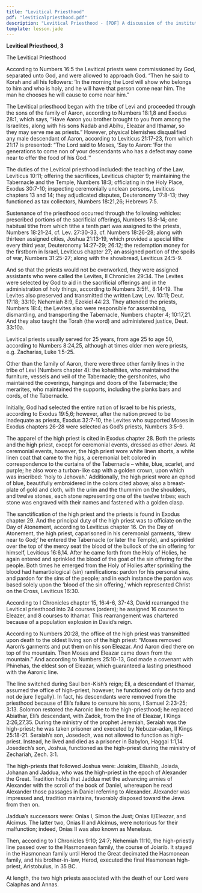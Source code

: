 ```yaml
---
title: "Levitical Priesthood"
pdf: "leviticalpriesthood.pdf"
description: "Levitical Priesthood - [PDF] A discussion of the institutions of the Jewish religion."
template: lesson.jade
---
```



**Levitical Priesthood, 3**

The Levitical Priesthood

According to Numbers 16:5 the Levitical priests were commissioned by
God, separated unto God, and were allowed to approach God. “Then he said
to Korah and all his followers: ’In the morning the Lord will show who
belongs to him and who is holy, and he will have that person come near
him. The man he chooses he will cause to come near him.”

The Levitical priesthood began with the tribe of Levi and proceeded
through the sons of the family of Aaron, according to Numbers 18:1,8 and
Exodus 28:1, which says, “Have Aaron you brother brought to you from
among the Israelites, along with his sons Nadab and Abihu, Eleazar and
Ithamar, so they may serve me as priests.” However, physical blemishes
disqualified any male descendant of Aaron, according to Leviticus
21:17-23, from which 21:17 is presented: “The Lord said to Moses, ‘Say
to Aaron: ’For the generations to come non of your descendants who has a
defect may come near to offer the food of his God.’”

The duties of the Levitical priesthood included: the teaching of the
Law, Leviticus 10:11; offering the sacrifices, Leviticus chapter 9;
maintaining the Tabernacle and the Temple, Numbers 18:3; officiating in
the Holy Place, Exodus 30:7-10; inspecting ceremonially unclean persons,
Leviticus chapters 13 and 14; they adjudicated disputes, Deuteronomy
17:8-13; they functioned as tax collectors, Numbers 18:21,26; Hebrews
7:5.

Sustenance of the priesthood occurred through the following vehicles:
prescribed portions of the sacrificial offerings, Numbers 18:8-14; one
habitual tithe from which tithe a tenth part was assigned to the
priests, Numbers 18:21-24, cf. Lev. 27:30-33, cf. Numbers 18:26-28;
along with thirteen assigned cities, Joshua 21:13-19, which provided a
special tithe every third year, Deuteronomy 14:27-29; 26:12; the
redemption money for the firstborn in Israel, Leviticus chapter 27; an
assigned portion of the spoils of war, Numbers 31:25-27; along with the
showbread, Leviticus 24:5-9.

And so that the priests would not be overworked, they were assigned
assistants who were called the Levites, II Chronicles 29:34. The Levites
were selected by God to aid in the sacrificial offerings and in the
administration of holy things, according to Numbers 3:5ff., 8:14-19. The
Levites also preserved and transmitted the written Law, Lev. 10:11;
Deut. 17:18; 33:10; Nehemiah 8:9, Ezekiel 44:23. They attended the
priests, Numbers 18:4; the Levites also were responsible for assembling,
dismantling, and transporting the Tabernacle, Numbers chapter 4;
10:17,21. And they also taught the Torah (the word) and administered
justice, Deut. 33:10a.

Levitical priests usually served for 25 years, from age 25 to age 50,
according to Numbers 8:24,25, although at times older men were priests,
e.g. Zacharias, Luke 1:5-25.

Other than the family of Aaron, there were three other family lines in
the tribe of Levi (Numbers chapter 4): the kohathites, who maintained
the furniture, vessels and veil of the Tabernacle; the gershonites, who
maintained the coverings, hangings and doors of the Tabernacle; the
merarites, who maintained the supports, including the planks bars and
cords, of the Tabernacle.

Initially, God had selected the entire nation of Israel to be his
priests, according to Exodus 19:5,6; however, after the nation proved to
be inadequate as priests, Exodus 32:7-10, the Levites who supported
Moses in Exodus chapters 26-28 were selected as God’s priests, Numbers
3:5-9.

The apparel of the high priest is cited in Exodus chapter 28. Both the
priests and the high priest, except for ceremonial events, dressed as
other Jews. At ceremonial events, however, the high priest wore white
linen shorts, a white linen coat that came to the hips, a ceremonial
belt colored in correspondence to the curtains of the Tabernacle –
white, blue, scarlet, and purple; he also wore a turban-like cap with a
golden crown, upon which was inscribed: ‘holy to Jehovah.’ Additionally,
the high priest wore an ephod of blue, beautifully embroidered in the
colors cited above; also a breast-plate of gold and cloth, with the urim
and the thummim on the shoulders, and twelve stones, each stone
representing one of the twelve tribes; each stone was engraved with
their names and fastened with a golden clasp.

The sanctification of the high priest and the priests is found in Exodus
chapter 29. And the principal duty of the high priest was to officiate
on the Day of Atonement, according to Leviticus chapter 16. On the Day
of Atonement, the high priest, caparisoned in his ceremonial garments,
‘drew near to God;’ he entered the Tabernacle (or later the Temple), and
sprinkled over the top of the mercy seat the blood of the bullock of the
sin offering for himself, Leviticus 16:6,14. After he came forth from
the Holy of Holies, he again entered and sprinkled the blood of the goat
of the sin offering for the people. Both times he emerged from the Holy
of Holies after sprinkling the blood had hamartiological (sin)
ramifications: pardon for his personal sins, and pardon for the sins of
the people; and in each instance the pardon was based solely upon the
‘blood of the sin offering,’ which represented Christ on the Cross,
Leviticus 16:30.

According to I Chronicles chapter 15, 16:4-6, 37-43, David rearranged
the Levitical priesthood into 24 courses (orders); he assigned 16
courses to Eleazer, and 8 courses to Ithamar. This rearrangement was
chartered because of a population explosion in David’s reign.

According to Numbers 20:28, the office of the high priest was
transmitted upon death to the oldest living son of the high priest:
“Moses removed Aaron’s garments and put them on his son Eleazar. And
Aaron died there on top of the mountain. Then Moses and Eleazar came
down from the mountain.” And according to Numbers 25:10-13, God made a
covenant with Phinehas, the eldest son of Eleazar, which guaranteed a
lasting priesthood with the Aaronic line.

The line switched during Saul ben-Kish’s reign; Eli, a descendant of
Ithamar, assumed the office of high-priest, however, he functioned only
de facto and not de jure (legally). In fact, his descendants were
removed from the priesthood because of Eli’s failure to censure his
sons, I Samuel 2:23-25; 3:13. Solomon restored the Aaronic line to the
high-priesthood; he replaced Abiathar, Eli’s descendant, with Zadok,
from the line of Eleazar, I Kings 2:26,27,35. During the ministry of the
prophet Jeremiah, Seraiah was the high-priest; he was taken prisoner and
executed by Nebuzar-adan, II Kings 25:18-21. Seraiah’s son, Josedech,
was not allowed to function as high-priest. Instead, he lived and died
as a prisoner in Babylon, Haggai 1:1,14. Josedech’s son, Joshua,
functioned as the high-priest during the ministry of Zechariah, Zech.
3:1.

The high-priests that followed Joshua were: Joiakim, Eliashib, Joiada,
Johanan and Jaddua, who was the high-priest in the epoch of Alexander
the Great. Tradition holds that Jaddua met the advancing armies of
Alexander with the scroll of the book of Daniel, whereupon he read
Alexander those passages in Daniel referring to Alexander. Alexander was
impressed and, tradition maintains, favorably disposed toward the Jews
from then on.

Jaddua’s successors were: Onias I, Simon the Just; Onias II/Eleazar, and
Alcimus. The latter two, Onias II and Alcimus, were notorious for their
malfunction; indeed, Onias II was also known as Menelaus.

Then, according to I Chronicles 9:10; 24:7; Nehemiah 11:10, the
high-priestly line passed over to the Hasmonaean family, the course of
Joiarib. It stayed in the Hasmonean family until Herod the Great
decimated the Hasmonean family, and his brother-in-law, Herod, executed
the final Hasmonean high-priest, Aristobulus, in 35 BC.

At length, the two high priests associated with the death of our Lord
were Caiaphas and Annas.

